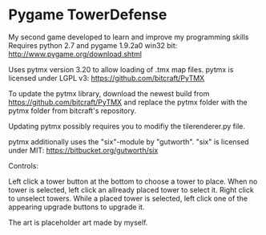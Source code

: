 # Pygame TowerDefense

My second game developed to learn and improve my programming skills
Requires python 2.7 and pygame 1.9.2a0 win32 bit: http://www.pygame.org/download.shtml

Uses pytmx version 3.20 to allow loading of .tmx map files. pytmx is licensed under LGPL v3:  https://github.com/bitcraft/PyTMX

To update the pytmx library, download the newest build from https://github.com/bitcraft/PyTMX and replace the pytmx folder
with the pytmx folder from bitcraft's repository.
 
Updating pytmx possibly requires you to modifiy the tilerenderer.py file.

pytmx additionally uses the "six"-module by "gutworth". "six" is licensed under MIT: https://bitbucket.org/gutworth/six


Controls:

Left click a tower button at the bottom to choose a tower to place. When no tower is selected, left click an allready placed tower to select it.
Right click to unselect towers. While a placed tower is selected, left click one of the appearing upgrade buttons to upgrade it.

The art is placeholder art made by myself.